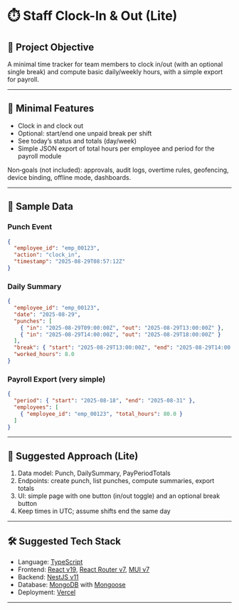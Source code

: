 # ⏱️ Staff Clock-In & Out (Lite)

## 🎯 Project Objective
A minimal time tracker for team members to clock in/out (with an optional single break) and compute basic daily/weekly hours, with a simple export for payroll.

---

## 🧩 Minimal Features

- Clock in and clock out
- Optional: start/end one unpaid break per shift
- See today’s status and totals (day/week)
- Simple JSON export of total hours per employee and period for the payroll module

Non‑goals (not included): approvals, audit logs, overtime rules, geofencing, device binding, offline mode, dashboards.

---

## 🧪 Sample Data

### Punch Event
```json
{
  "employee_id": "emp_00123",
  "action": "clock_in",
  "timestamp": "2025-08-29T08:57:12Z"
}
```

### Daily Summary
```json
{
  "employee_id": "emp_00123",
  "date": "2025-08-29",
  "punches": [
    { "in": "2025-08-29T09:00:00Z", "out": "2025-08-29T13:00:00Z" },
    { "in": "2025-08-29T14:00:00Z", "out": "2025-08-29T18:00:00Z" }
  ],
  "break": { "start": "2025-08-29T13:00:00Z", "end": "2025-08-29T14:00:00Z" },
  "worked_hours": 8.0
}
```

### Payroll Export (very simple)
```json
{
  "period": { "start": "2025-08-18", "end": "2025-08-31" },
  "employees": [
    { "employee_id": "emp_00123", "total_hours": 80.0 }
  ]
}
```

---

## 🧠 Suggested Approach (Lite)

1. Data model: Punch, DailySummary, PayPeriodTotals
2. Endpoints: create punch, list punches, compute summaries, export totals
3. UI: simple page with one button (in/out toggle) and an optional break button
4. Keep times in UTC; assume shifts end the same day

---

## 🛠️ Suggested Tech Stack

- Language: [TypeScript]
- Frontend: [React v19], [React Router v7], [MUI v7]
- Backend: [NestJS v11]
- Database: [MongoDB] with [Mongoose]
- Deployment: [Vercel]

---

[React v19]: https://react.dev/
[React Router v7]: https://reactrouter.com/
[MUI v7]: https://mui.com/
[NestJS v11]: https://nestjs.com/
[MongoDB]: https://www.mongodb.com/
[Mongoose]: https://mongoosejs.com/
[Vercel]: https://vercel.com/
[TypeScript]: https://www.typescriptlang.org/
